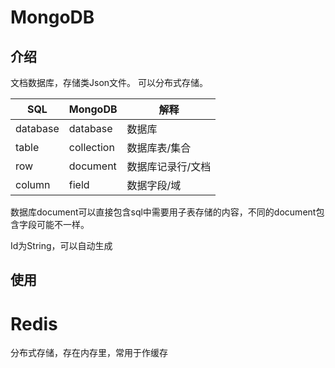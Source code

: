 # MongoDB

## 介绍

文档数据库，存储类Json文件。
可以分布式存储。

|  SQL   | MongoDB    |解释     |
| --- | --- | --- |
|  database   |database     |  数据库   |
|  table   |  collection   |  数据库表/集合   |
|  row   |  document   |   数据库记录行/文档  |
|   column  |  field   |  数据字段/域   |

数据库document可以直接包含sql中需要用子表存储的内容，不同的document包含字段可能不一样。

Id为String，可以自动生成

## 使用


# Redis

分布式存储，存在内存里，常用于作缓存